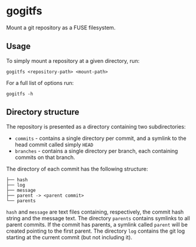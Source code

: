 # gogitfs

Mount a git repository as a FUSE filesystem.

## Usage
To simply mount a repository at a given directory, run: 
```shell
gogitfs <repository-path> <mount-path>
```

For a full list of options run:
```shell
gogitfs -h
```

## Directory structure
The repository is presented as a directory containing two subdirectories:
* `commits` - contains a single directory per commit, and a symlink to the head commit called simply `HEAD`
* `branches` - contains a single directory per branch, each containing commits on that branch.

The directory of each commit has the following structure:
```text
├── hash
├── log
├── message
├── parent -> <parent commit>
└── parents
```
`hash` and `message` are text files containing, respectively, the commit hash string and the message text. 
The directory `parents` contains symlinks to all parent commits. If the commit has parents, a symlink 
called `parent` will be created pointing to the first parent. The directory `log` contains the git log starting
at the current commit (but not including it).